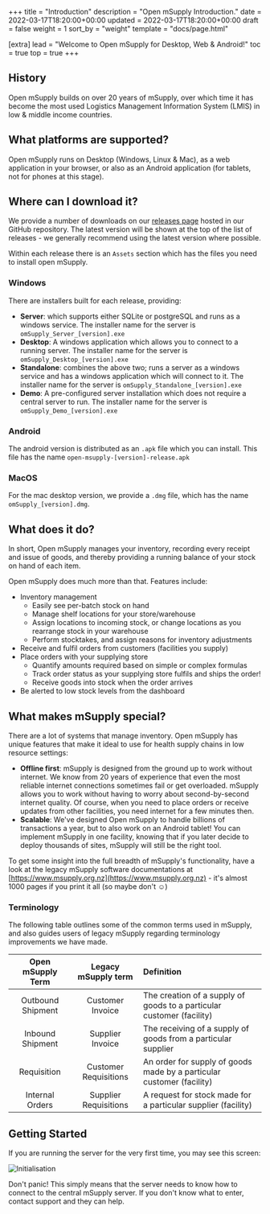 +++
title = "Introduction"
description = "Open mSupply Introduction."
date = 2022-03-17T18:20:00+00:00
updated = 2022-03-17T18:20:00+00:00
draft = false
weight = 1
sort_by = "weight"
template = "docs/page.html"

[extra]
lead = "Welcome to Open mSupply for Desktop, Web & Android!"
toc = true
top = true
+++

## History

Open mSupply builds on over 20 years of mSupply, over which time it has become the most used Logistics Management Information System (LMIS) in low & middle income countries.

## What platforms are supported?

Open mSupply runs on Desktop (Windows, Linux & Mac), as a web application in your browser, or also as an Android application (for tablets, not for phones at this stage).

## Where can I download it?

We provide a number of downloads on our [releases page](https://github.com/openmsupply/open-msupply/releases) hosted in our GitHub repository.
The latest version will be shown at the top of the list of releases - we generally recommend using the latest version where possible.

Within each release there is an `Assets` section which has the files you need to install open mSupply.


### Windows
There are installers built for each release, providing:

- **Server**: which supports either SQLite or postgreSQL and runs as a windows service. The installer name for the server is `omSupply_Server_[version].exe`
- **Desktop**: A windows application which allows you to connect to a running server. The installer name for the server is `omSupply_Desktop_[version].exe`
- **Standalone**: combines the above two; runs a server as a windows service and has a windows application which will connect to it. The installer name for the server is `omSupply_Standalone_[version].exe`
- **Demo**: A pre-configured server installation which does not require a central server to run. The installer name for the server is `omSupply_Demo_[version].exe`

### Android
The android version is distributed as an `.apk` file which you can install. This file has the name `open-msupply-[version]-release.apk`

### MacOS
For the mac desktop version, we provide a `.dmg` file, which has the name `omSupply_[version].dmg`. 

## What does it do?

In short, Open mSupply manages your inventory, recording every receipt and issue of goods, and thereby providing a running balance of your stock on hand of each item.

Open mSupply does much more than that. Features include:

- Inventory management
  - Easily see per-batch stock on hand
  - Manage shelf locations for your store/warehouse
  - Assign locations to incoming stock, or change locations as you rearrange stock in your warehouse
  - Perform stocktakes, and assign reasons for inventory adjustments
- Receive and fulfil orders from customers (facilities you supply)
- Place orders with your supplying store
  - Quantify amounts required based on simple or complex formulas
  - Track order status as your supplying store fulfils and ships the order!
  - Receive goods into stock when the order arrives
- Be alerted to low stock levels from the dashboard

## What makes mSupply special?

There are a lot of systems that manage inventory. Open mSupply has unique features that make it ideal to use for health supply chains in low resource settings:

- **Offline first**: mSupply is designed from the ground up to work without internet. We know from 20 years of experience that even the most reliable internet connections sometimes fail or get overloaded. mSupply allows you to work without having to worry about second-by-second internet quality. Of course, when you need to place orders or receive updates from other facilities, you need internet for a few minutes then.
- **Scalable**: We've designed Open mSupply to handle billions of transactions a year, but to also work on an Android tablet! You can implement mSupply in one facility, knowing that if you later decide to deploy thousands of sites, mSupply will still be the right tool.

To get some insight into the full breadth of mSupply's functionality, have a look at the legacy mSupply software documentations at [https://www.msupply.org.nz](https://www.msupply.org.nz) - it's almost 1000 pages if you print it all (so maybe don't ☺️)

### Terminology

The following table outlines some of the common terms used in mSupply, and also guides users of legacy mSupply regarding terminology improvements we have made.

| Open mSupply Term |  Legacy mSupply term  | Definition                                                            |
| :---------------: | :-------------------: | :-------------------------------------------------------------------- |
| Outbound Shipment |   Customer Invoice    | The creation of a supply of goods to a particular customer (facility) |
| Inbound Shipment  |   Supplier Invoice    | The receiving of a supply of goods from a particular supplier         |
|    Requisition    | Customer Requisitions | An order for supply of goods made by a particular customer (facility) |
|  Internal Orders  | Supplier Requisitions | A request for stock made for a particular supplier (facility)         |

## Getting Started

If you are running the server for the very first time, you may see this screen:

![Initialisation](/docs/introduction/images/initialisation.png)

Don't panic! This simply means that the server needs to know how to connect to the central mSupply server. If you don't know what to enter, contact support and they can help.

